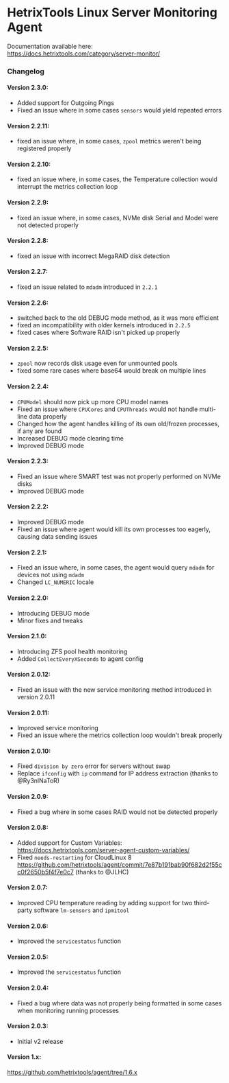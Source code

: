 # HetrixTools Linux Server Monitoring Agent

Documentation available here: https://docs.hetrixtools.com/category/server-monitor/


### Changelog

#### Version 2.3.0:
- Added support for Outgoing Pings
- Fixed an issue where in some cases `sensors` would yield repeated errors

#### Version 2.2.11:
- fixed an issue where, in some cases, `zpool` metrics weren't being registered properly

#### Version 2.2.10:
- fixed an issue where, in some cases, the Temperature collection would interrupt the metrics collection loop

#### Version 2.2.9:
- fixed an issue where, in some cases, NVMe disk Serial and Model were not detected properly

#### Version 2.2.8:
- fixed an issue with incorrect MegaRAID disk detection

#### Version 2.2.7:
- fixed an issue related to `mdadm` introduced in `2.2.1`

#### Version 2.2.6:
- switched back to the old DEBUG mode method, as it was more efficient
- fixed an incompatibility with older kernels introduced in `2.2.5`
- fixed cases where Software RAID isn't picked up properly

#### Version 2.2.5:
- `zpool` now records disk usage even for unmounted pools
- fixed some rare cases where base64 would break on multiple lines

#### Version 2.2.4:
- `CPUModel` should now pick up more CPU model names
- Fixed an issue where `CPUCores` and `CPUThreads` would not handle multi-line data properly
- Changed how the agent handles killing of its own old/frozen processes, if any are found
- Increased DEBUG mode clearing time
- Improved DEBUG mode

#### Version 2.2.3:
- Fixed an issue where SMART test was not properly performed on NVMe disks
- Improved DEBUG mode

#### Version 2.2.2:
- Improved DEBUG mode
- Fixed an issue where agent would kill its own processes too eagerly, causing data sending issues

#### Version 2.2.1:
- Fixed an issue where, in some cases, the agent would query `mdadm` for devices not using `mdadm`
- Changed `LC_NUMERIC` locale

#### Version 2.2.0:
- Introducing DEBUG mode
- Minor fixes and tweaks

#### Version 2.1.0:
- Introducing ZFS pool health monitoring
- Added `CollectEveryXSeconds` to agent config

#### Version 2.0.12:
- Fixed an issue with the new service monitoring method introduced in version 2.0.11

#### Version 2.0.11:
- Improved service monitoring
- Fixed an issue where the metrics collection loop wouldn't break properly

#### Version 2.0.10: 
- Fixed `division by zero` error for servers without swap
- Replace `ifconfig` with `ip` command for IP address extraction (thanks to @Ry3nlNaToR)

#### Version 2.0.9: 
- Fixed a bug where in some cases RAID would not be detected properly

#### Version 2.0.8: 
- Added support for Custom Variables: https://docs.hetrixtools.com/server-agent-custom-variables/ 
- Fixed `needs-restarting` for CloudLinux 8 https://github.com/hetrixtools/agent/commit/7e87b191bab90f682d2f55cc0f2650b5f4f7e0c7 (thanks to @JLHC)

#### Version 2.0.7:  
- Improved CPU temperature reading by adding support for two third-party software `lm-sensors` and `ipmitool`

#### Version 2.0.6:
- Improved the `servicestatus` function

#### Version 2.0.5:
- Improved the `servicestatus` function

#### Version 2.0.4:
- Fixed a bug where data was not properly being formatted in some cases when monitoring running processes

#### Version 2.0.3:
- Initial v2 release

#### Version 1.x:  
https://github.com/hetrixtools/agent/tree/1.6.x